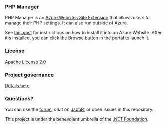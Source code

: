 ### PHP Manager

PHP Manager is an [Azure Websites Site Extension](https://github.com/projectkudu/kudu/wiki/Azure-Site-Extensions) that allows users to manage their PHP settings. It can also run outside of Azure.

See [this post](http://azure.microsoft.com/blog/2014/06/20/azure-web-sites-extensions/) for instructions on how to install it into an Azure Website. After it's installed, you can click the Browse button in the portal to launch it.

### License

[Apache License 2.0](https://github.com/projectkudu/kudu/blob/master/LICENSE.txt)

### Project governance

[Details here](https://github.com/projectkudu/kudu/wiki/Project-governance-model)

### Questions?

You can use the [forum](http://social.msdn.microsoft.com/Forums/en-US/azuregit/threads), chat on [JabbR](https://jabbr.net/#/rooms/kudu), or open issues in this repository.

This project is under the benevolent umbrella of the [.NET Foundation](http://www.dotnetfoundation.org/).
